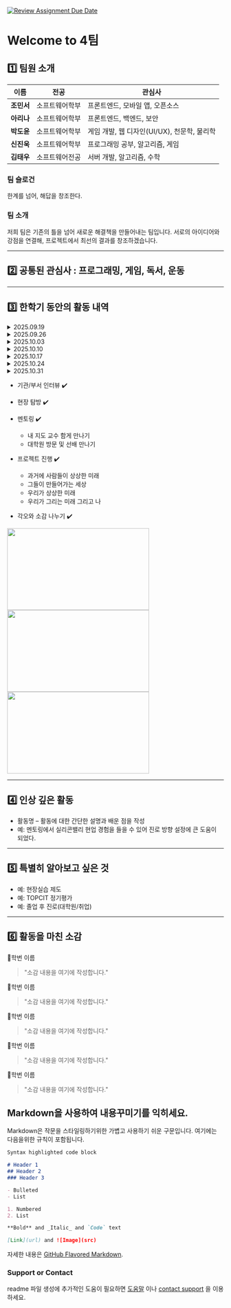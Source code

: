 [![Review Assignment Due Date](https://classroom.github.com/assets/deadline-readme-button-22041afd0340ce965d47ae6ef1cefeee28c7c493a6346c4f15d667ab976d596c.svg)](https://classroom.github.com/a/meKNgBF9)
# Welcome to 4팀

## 1️⃣ 팀원 소개

| **이름** | **전공** | **관심사** |
| --- | --- | --- |
| **조민서** | 소프트웨어학부 | 프론트엔드, 모바일 앱, 오픈소스 |
| **아리나** | 소프트웨어학부 | 프론트엔드, 백엔드, 보안 |
| **박도윤** | 소프트웨어학부 | 게임 개발, 웹 디자인(UI/UX), 천문학, 물리학 |
| **신진욱** | 소프트웨어학부 | 프로그래밍 공부, 알고리즘, 게임 |
| **김태우** | 소프트웨어전공 | 서버 개발, 알고리즘, 수학 |

### 팀 슬로건

한계를 넘어, 해답을 창조한다.

### 팀 소개

저희 팀은 기존의 틀을 넘어 새로운 해결책을 만들어내는 팀입니다. 서로의 아이디어와 강점을 연결해, 프로젝트에서 최선의 결과를 창조하겠습니다.

***

## 2️⃣ 공통된 관심사 : 프로그래밍, 게임, 독서, 운동 

***

## 3️⃣ 한학기 동안의 활동 내역 

<details>
  <summary> 2025.09.19 </summary>
  Team Mission 1 : 1965년에 그려진 내용을 보면서 현재 가능한 부분이 무엇인지 살펴보고 논의하기
  
  🔗 https://www.notion.so/2000-273a9b46d00c80589e7df3c33854b052

  현재 실현된 기술:

  ## 태양광 기술 (BIPV - Building Integrated Photovoltaics)

  **현재 상태**: 완전 상용화, 급속 성장 중

  - **핵심 기술**:
      - 페로브스카이트-실리콘 탠덤 셀 (효율 31% 돌파)
      - 투명 태양전지 (가시광 투과율 70% 이상)
      - 플렉시블 유기태양전지 (곡면 적용 가능)
  - **시장 현황**: 2025년 글로벌 BIPV 시장 183억 달러, 연평균 성장률 15.2%
  - **주요 업체**: 테슬라 Solar Roof Tiles, 한화큐셀 Q.PEAK DUO-G10+, LG전자 NeON H
  - **기술 발전**: 마이크로인버터 통합으로 모듈별 최적화 실현
 
  ## 전파신문 (디지털 뉴스 소비)

  **현재 상태**: 완전 상용화, 종이신문 대체

  - **핵심 기술**:
      - 모바일 최적화 웹사이트: 반응형 디자인, AMP(가속 모바일 페이지)
      - AI 기반 개인화: 관심사별 맞춤 뉴스 큐레이션
  - **시장 현황**:
      - 2025년 한국 디지털 뉴스 이용률 95% 돌파
      - 종이신문 발행부수: 2000년 대비 70% 감소
      - 모바일 뉴스 소비: 전체 디지털 뉴스 소비의 80%
  - **주요 플랫폼**:
      - 네이버 뉴스: 일일 활성 사용자 4,500만명
      - 다음 뉴스: 실시간 검색어 연동 뉴스 서비스
      - 카카오톡 뉴스탭: 메신저 내 뉴스 소비
  - **글로벌 트렌드**:
      - 구글 뉴스: AI 알고리즘 기반 개인화
      - 애플 뉴스+: 프리미엄 구독 서비스
      - 틱톡, 인스타그램: 숏폼 뉴스 콘텐츠 급성장

  ## 전기자동차 (EV)

  **현재 상태**: 대중화 단계

  - **핵심 기술**:
      - LFP(리튬-인산철) 배터리: 안전성↑, 가격 30% 절감
      - 4680 원통형 셀: 에너지밀도 5배 향상 (테슬라)
      - 800V 아키텍처: 18분 10→80% 초고속 충전
  - **시장 점유율**: 2025년 글로벌 15.3%, 중국 35%, 노르웨이 90%
  - **충전 인프라**:
      - 테슬라 슈퍼차저: 전 세계 5만+ 스테이션
      - 현대차 E-pit: 350kW 초고속 충전
      - CCS2 표준화로 호환성 확대
  - **배터리 기술**: 2030년 고체전지 상용화 예정 (1000km 주행거리)

  ## 로봇청소기

  **현재 상태**: 완전 상용화, 스마트홈 핵심 기기

  - **핵심 기술**:
      - LiDAR SLAM + 비전 SLAM 융합 (정확도 95% 이상)
      - 3D ToF 센서로 장애물 3차원 인식
      - AI 딥러닝으로 바닥 재질별 청소 최적화
  - **시장 선도**:
      - iRobot Roomba j7+: 반려동물 배설물 회피 AI
      - 샤오미 로보락 S8 Pro Ultra: 자동 걸레 세척
      - 에코백스 X1 OMNI: 음성인식 + 영상통화 기능
  - **고급 기능**: 자동 먼지통 비움(60일), 온수 걸레 세척, 건조 기능
 
  ## 원격 의료 (텔레헬스)

  **현재 상태**: 급속 확산, 의료 패러다임 변화

  - **핵심 기술**:
      - WebRTC 기반 고화질 영상진료
      - 5G 네트워크로 실시간 바이탈 데이터 전송
      - AI 진단 보조 시스템 (IBM Watson Health)
  - **규제 변화**:
      - 한국: 2022년 비대면 진료 한시적 허용 → 2024년 본격 법제화 논의
      - 미국: 팬데믹 이후 Medicare 원격진료 영구 승인
  - **주요 플랫폼**:
      - Teladoc Health: 연간 2,400만 상담, 175개국 서비스
      - 닥터나우: 국내 1위, 24시간 응급상담
      - 굿닥: 병원 예약 + 비대면 진료 통합
  - **웨어러블 연동**: Apple Watch, 갤럭시 워치로 심전도, 혈중산소 실시간 모니터링
 
  ## 온라인 교육 (에듀테크)

  **현재 상태**: 완전 상용화, 전통 교육 대체

  - **핵심 기술**:
      - 적응형 학습 AI: 개인별 학습 패턴 분석하여 맞춤 커리큘럼
      - VR/AR 몰입형 콘텐츠: Meta Quest를 활용한 가상 해부학 실습
      - 실시간 협업 도구: Zoom Whiteboard, 구글 잼보드
  - **시장 규모**: 2025년 글로벌 에듀테크 시장 4,040억 달러 (2020년 대비 3배 성장)
  - **대표 기업**:
      - Coursera: 1억+ 학습자, 스탠퍼드·예일 등 명문대 강의
      - Khan Academy: 무료 교육, 연간 1.2억 학습자
      - 국내: 대교 눈높이, 웅진씽크빅 스마트올, 천재교육 밀크티
  - **AI 튜터**: ChatGPT 기반 개인 맞춤형 학습 도우미 상용화
 
  ## 스마트 키친 (IoT Kitchen)

  **현재 상태**: 상용화 진행 중, 프리미엄 주방 표준

  - **핵심 기술**:
      - 컴퓨터 비전: 냉장고 내부 식재료 자동 인식
      - 음성인식 AI: 아마존 알렉사, 구글 어시스턴트 통합
      - IoT 센서 네트워크: 온도, 습도, 가스 누출 실시간 감지
  - **스마트 가전**:
      - 삼성 패밀리허브: 32인치 터치스크린, 내부 카메라로 식재료 관리
      - LG ThinQ: 음성으로 오븐 예열, 세탁기 원격 제어
      - 아마존 에코 쇼: 레시피 검색하며 타이머 설정
  - **AI 기능**:
      - 식재료 기반 레시피 자동 추천
      - 유통기한 알림 및 온라인 주문 연동
      - 영양 성분 분석 및 칼로리 계산

  ##

  ### **움직이는 도로의 상용화 현황**

  '움직이는 도로' 그림은 현재 **스마트 도로 기술**과 **자율주행 모빌리티**로 실현되고 있습니다. 그림처럼 도로 자체가 물리적으로 움직이는 기술은 아니지만, 정보통신기술(ICT)을 활용해 교통 흐름을 제어하고 최적화하는     방식으로 발전했습니다.

  - **스마트 교통 시스템:** 도로에 설치된 센서와 CCTV가 실시간으로 교통량을 감지하여 신호등을 자동으로 제어하고, 돌발 상황을 감지해 운전자에게 경고합니다. 이 시스템은 교통 체증을 줄이고 안전을 높이는 데 기여합니다.
  - **V2X(Vehicle-to-Everything) 통신:** 자동차와 도로 인프라, 다른 자동차가 서로 정보를 주고받는 기술입니다. 차량은 전방의 신호등 정보, 도로 공사 정보, 사고 발생 위치 등을 미리 파악하여 최적의 경로를 선택하고 안전    하게 주행할 수 있습니다.
  - **자율주행 셔틀:** 그림처럼 탑승자가 서 있어도 목적지까지 안전하게 이동시켜 주는 **자율주행 셔틀**이 이미 상용화되어 특정 구역(공항, 관광지, 공원 등)에서 운행되고 있습니다. 이 셔틀은 정해진 경로를 스스로 움직이    며 효율적인 이동을 돕습니다.

  결론적으로, '움직이는 도로'는 단순히 물리적인 움직임을 넘어, **데이터와 통신 기술**을 통해 도로를 더욱 똑똑하고 효율적으로 만드는 방향으로 상용화되었습니다.

  ##

  ### **소형 TV의 상용화 현황**

  ## 개인용 디스플레이 (모바일 혁명)

  **현재 상태**: 완전 상용화, 메인 스크린으로 자리매김

  - **핵심 기술**:
      - LTPO OLED: 1-120Hz 가변 주사율로 배터리 효율 30% 향상
      - HDR10+ 지원: 영화관 수준 화질
      - 폴더블 디스플레이: 갤럭시 Z 폴드, 화웨이 메이트 X
  - **콘텐츠 생태계**:
      - 넷플릭스
      - 유튜브
      - 디즈니+
  - **기술 발전**:
      - 차세대: 롤러블 디스플레이 (LG 롤러블폰 시제품)
      - MicroLED: 무한 명암비, 번인 없는 차세대 기술
   
  ## 민간 우주여행

  '로켓을 타고 달나라로 수학여행을 가는' 그림은 현재 **민간 우주 관광**이라는 개념으로 실현되고 있습니다. 과거에는 정부 기관만이 우주 탐사를 주도했지만, 이제는 민간 기업이 우주여행 시장을 개척하고 있습니다.

  **현재 상태**: 초기 상용화, 극부유층 대상

  - **핵심 기술**:
      - 재사용 로켓: SpaceX 팰컨9 100회 이상 재사용 성공
      - 준궤도 비행체: 100km 고도 무중력 체험
  - **서비스 현황**:
      - **준궤도 여행**:
          - 버진 갤럭틱: 45만 달러, 90분간 무중력 체험
          - 블루 오리진: 뉴 셰퍼드, 11분간 우주 경험
      - **궤도 여행**:
          - SpaceX 크루 드래곤: ISS 8일 체험 (5,500만 달러)
          - 액시엄 스페이스: 민간 우주정거장 2025년 발사 예정
  - **향후 계획**:
      - SpaceX: 2026년 달 궤도 여행 (dearMoon 프로젝트)
      - 블루 오리진: 2025년 궤도 우주정거장 오벌 리프
      - 중국 스페이스파이어니어: 2027년 우주호텔 운영 목표

  ##

  ### 실현 정도 종합 평가

  - **완전 실현 (90% 이상)**: 태양광 BIPV, 전기차, 로봇청소기, 모바일 디바이스
  - **대부분 실현**: 원격의료, 온라인교육, 스마트키친
  - **부분 실현**: 자율주행 (레벨4 제한적), 우주여행 (극소수 대상)

  **결론**: 1965년도에 2000년대를 예측한 해당 만화는, 기술 발전 방향을 놀랍도록 정확히 예견했으며, 일부는 예상보다 빠른 속도로 실현되었음. 특히 모바일 중심의 디지털 라이프스타일 변화는 예측을 뛰어넘는 수준으로 발전.

  ##

  느낀점

  20년 전에 미래를 예측하여 그린 그림이 지금은 일상이 되었다. 스마트폰으로 뉴스 보고, 코로나 때 온라인으로 수업 듣고, 로봇청소기 돌리는 것까지. 당시에는 상상 속 이야기였을 텐데 지금은 당연한 일상이 되어버렸다.

  신기하기도 하지만 한편으로는 무서운 면도 있다. 기술 발전 속도가 생각보다 훨씬 빠르다는 뜻이니까. 지금 내가 소프트웨어학과에서 배우고 있는 것들도 10년 후에는 완전히 달라질지도 모르겠다. 요즘 ChatGPT 같은 AI의 코딩     실력이 계속해서 발전 하는 것을 보면, 어쩌면 개발자라는 직업 자체가 사라지거나 완전히 바뀔 수도 있겠다는 생각이 든다.

  이러한 인식을 바탕으로 단순히 현재의 프로그래밍 기술 습득에만 집중할 것이 아니라, 미래 기술 트렌드를 지속적으로 분석하고 예측하면서 진로 방향을 설정해야 한다는 필요성을 느꼈다. 20년 전의 예측이 이 정도로 정확했다     면, 현재 주목받고 있는 인공지능, 가상현실, 메타버스 등의 기술들도 향후 10년 내에 사회 전반을 근본적으로 변화시킬 것으로 예상된다.

  결국 기술 자체의 발전도 중요하지만, 더 핵심적인 것은 그 기술을 어떻게 창의적으로 활용하고 응용할 수 있는 능력을 기르는 것이라고 판단된다. 급속한 변화의 흐름에 뒤처지지 않기 위해서는 지속적인 학습과 새로운 기술에 대   한 개방적인 수용 자세가 필수적이라는 점을 깨달았다.

---

  Team Mission 2 : 3개의 영상을 보면서 현재 이루어진 기술이 무엇인지 논의하기

## **Microsoft Future Vision - 2011**

**1. 실시간 협업과 동시 편집**

Google Docs에서는 여러 기기가 동시에 문서를 보고, 수정하고, 댓글을 달고, 제안 기능(suggesting)을 사용할 수 있음
 수정 이력(version history)이 자동으로 저장되어 누가 언제 무엇을 변경했는지 추적 가능
 오프라인 상태에서도 문서를 편집하고 다시 온라인이 되면 변경사항이 동기화됨
 문서 내에서 @멘션 기능으로 특정 사용자를 소환하고 작업 항목(task items)을 지정할 수 있음
 Google Slides, Sheets 등에서도 비슷한 공동 작업이 가능하며, 예를 들어 실시간 포인터로 다른 사용자가 작업 중인 위치를 실시간으로 볼 수 있음

  출처 : https://support.google.com/a/users/answer/9259857?hl=ko#zippy=%2C%EB%B0%A9%EB%B2%95-%EC%95%8C%EC%95%84%EB%B3%B4%EA%B8%B0

**2. 음성 인식 및 실시간 자막과 자동 번역**

Tkita 서비스는 실시간 음성 인식(STT)을 통해 음성을 텍스트로 변환하고 자막을 제공하며, 자동 번역 기능도 함께 제공함
 TkitaMobile은 QR 코드 또는 URL로 참여할 수 있으며, 음성과 텍스트 입력이 모두 가능하고 번역된 자막이 화면에 표시됨
 MossVox 자막 플러그인은 크롬 확장프로그램으로 작동하며 여러 언어를 지원하는 실시간 자막 및 번역 기능을 제공함
 일부 삼성 스마트 TV 제품에서는 실시간 음성 번역 기능을 기본으로 탑재하여 다양한 언어 간 커뮤니케이션이 가능함

  출처 : https://www.samsungsvc.co.kr/solution/1855192

**3. 컴퓨터 비전 (물체 및 텍스트 인식)**

Google Lens는 이미지나 실시간 카메라 장면에서 물체나 텍스트를 인식하여 정보를 제공할 수 있음
 표지판이나 문서를 카메라로 비추면 텍스트를 인식해 복사하거나 번역할 수 있으며, 식물·동물·장소·제품 등도 인식 가능
 인식된 정보를 기반으로 실시간 AR 오버레이로 화면 위에 관련 정보(예: 생물 이름, 설명 등)를 띄우는 기능도 가능함

  출처 : https://lens.google/?utm_source=chatgpt.com#shopping

**4. 스마트 가전·주방 (IoT)**

스마트 주방 디스플레이는 레시피 단계 안내, 타이머 설정, 냉장고 재고 확인 등의 기능을 제공하며, 음성 명령도 인식함
 조리 중에는 손을 사용하지 않고도 조리 단계 전환이나 타이머 설정이 가능해 사용자의 편의를 높임
 스마트 냉장고는 내부 카메라를 통해 재고를 확인하고 레시피를 추천하거나 자동 장보기 목록을 생성해줌

  출처 : https://www.apple-economy.com/news/articleView.html?idxno=70458

**5. 제스처·손 추적·시선 추적**

HoloLens나 Apple Vision Pro 등에서는 공중 제스처로 메뉴 선택, 창 이동, 화면 확대 등의 조작이 가능함
 시선 추적(gaze tracking)은 사용자의 눈동자 움직임을 인식하여 보고 있는 UI 요소를 자동으로 선택하거나 강조함
 손 추적(hand tracking)은 컨트롤러 없이 손의 위치와 동작을 인식해 다양한 명령을 입력할 수 있도록 함

  출처 : https://www.apple.com/legal/privacy/data/en/eyes-hands/?utm_source=chatgpt.com

##

## **현실이 된 90년대의 상상**

## **1. 태블릿 PC 및 터치스크린**

- **현재 상태: 완전 상용화**
- **현재 활용 및 예시**
    - 개인용: 아이패드(iPad), 갤럭시 탭(Galaxy Tab), 서피스(Surface)와 같은 태블릿 PC는 휴대용 PC로서의 기능을 넘어, 디지털 드로잉, 필기, 악보 보기 등 전문적인 창작 도구로 널리 활용됨.
    - 공공 및 상업용: 키오스크, ATM, 병원의 접수 시스템 등 터치스크린 기술은 우리 주변 모든 곳에서 사용됨.
- **핵심 기술:**
    - 정전식 터치스크린: 사람의 정전기를 감지하여 터치 위치를 인식
    - 액티브 스타일러스: 필압, 기울기 등 미세한 입력을 감지하는 펜 기술로, 실제 종이에 쓰는 듯한 경험을 제공



## 2. 모바일 결제

- **현재 상태: 완전 상용화**
- **현재 활용 및 예시**
    - NFC/MST 방식: 삼성페이, 애플페이, 구글페이
    - QR/바코드 방식: 카카오페이, 네이버페이, 제로페이
- **핵심 기술**
    - NFC(Near Field Communication): 근거리 무선 통신으로 단말기에 스마트폰을 대는 결제 방식을 가능하게 함
    - QR/바코드: 스마트폰 화면의 코드를 스캔하여 결제하는 방식
- **시장 현황:** 아시아-태평양 지역이 전 세계 모바일 결제 시장의 약 41%를 차지하며 시장을 선도



## 3.  VOD 및 스트리밍 서비스

- **현재 상태: 완전 상용화**
- **현재 활용 및 예시**
    - 영상 스트리밍: 넷플릭스, 유튜브, 디즈니+
    - 국내 스트리밍: 티빙, 웨이브, 쿠팡플레이
    - 음악 스트리밍: 스포티파이, 애플 뮤직, 멜론
- **주요 업체:** 넷플릭스, 디즈니+, 유튜브, 아마존 프라임 비디오 등 (국내: 티빙, 웨이브, 쿠팡플레이)



## 4. 스마트워치 및 헬스케어

- **현재 상태: 완전 상용화**
- **현재 활용 및 예시**
    - 스마트워치: 애플 워치, 삼성 갤럭시 워치, 구글 픽셀 워치
    - 건강 관리 앱: 삼성 헬스, 애플 건강 앱, 핏빗 앱
- **핵심 기술**
    - PPG(광전용적맥파) 센서: 녹색 LED를 사용해 심박수를 측정
    - ECG(심전도) 센서: 심장의 전기 신호를 측정하여 심박 리듬을 분석
- **기술 발전**
    - 수면, 스트레스, 혈중 산소 포화도 측정 등 건강 모니터링 기능이 정교해지고 있음
    - '비접촉식 체온 측정', '혈압 측정' 등 새로운 헬스케어 기능 도입이 활발하게 논의



## 5. AI 비서 및 반려 로봇

- **현재 상태: 완전 상용화**
- **현재 활용 및 예시**
    - 음성 비서: 애플 시리, 구글 어시스턴트, 삼성 빅스비, 아마존 알렉사
    - AI 스피커: 구글 네스트, 아마존 에코
    - 반려 로봇: 소니 아이보(Aibo)
- **핵심 기술**
    - 자연어 처리(NLP): 사람의 언어를 컴퓨터가 이해하고 처리하는 기술
    - 음성 인식 및 합성: 사용자의 음성을 텍스트로 변환(인식)하고, 텍스트를 자연스러운 음성으로 변환(합성)하는 기술
    - 딥러닝: 사용자의 패턴과 데이터를 학습하여 개인화된 응답을 제공
    


## 6. 로봇 원격 수술

- **현재 상태: 급속 확산 중**
- **현재 활용 및 예시**
    - 수술 로봇: 인튜이티브 서지컬의 다빈치(da Vinci) 시스템
    - 수술실 시스템: 로봇 팔이 장착된 첨단 수술실
- **주요 업체:** 인튜이티브 서지컬(Intuitive Surgical, 다빈치), 존슨앤드존슨, 스트라이커(Stryker) 등
- **기술 발전**
    - AI를 활용하여 수술 중 최적의 경로를 제안하는 등 AI 진단 보조 시스템과 결합 중
    - 의료진의 학습 및 훈련을 위한 가상 시뮬레이션 기능이 발전 중



## **7. VR/AR 헤드셋**

- **현재 상태: 급속 성장 중**
- **현재 활용 및 예시**
    - VR 헤드셋: 메타 퀘스트, 애플 비전 프로, 소니 PS VR
    - AR 안경: 마이크로소프트 홀로렌즈
- **핵심 기술**
    - 헤드 트래킹(Head Tracking): 자이로스코프, 가속도계 등 센서를 통해 사용자의 머리 움직임을 실시간으로 추적
    - SLAM(Simultaneous Localization and Mapping): 카메라를 이용해 현실 공간을 인식하고 3D 지도를 생성하여 가상 객체를 정확한 위치에 배치
- **주요 업체:** 메타(Meta Quest), 애플(Apple Vision Pro), 소니(PS VR), 구글, HTC 등
- **기술 발전**
    - 시선 추적(Eye-Tracking), 손 추적(Hand-Tracking) 등 직관적인 상호작용 기술이 발전 중
    - 메타버스와 결합하여 게임, 교육, 업무, 의료 등 다양한 분야에서 활용도가 높아지는 중

 ##

## **유리와 함께 하는 하루 2: 미공개영상. 코닝 비전의 비하인드 스토리**

**초반에 빠르게 지나가는 디스플레이로 책을 읽는 모습**

- e북

https://news.mt.co.kr/mtview.php?no=2023073113431548013		(MOU를 통한 e북 서비스 시장의 개발)

이노맥스글로벌, 네오하이테크, 알라딘 등이 선도하는 e북 분야는, 
알라딘, 부커스, 밀리의 서재 등 다양한 e북 플랫폼과 이에 따른 구독형 서비스, 무인 대여/반납 서비스를 구축.

**일사량에 따라 방의 채광 정도를 조절하는 모습**

- 스마트 홈

https://www.lcnews.co.kr/news/articleView.html?idxno=25701		(국내 스마트 홈 관련 특허 현황)

https://www.etnews.com/20230501000173		(국내 사업을 주도하는 삼성과 lg)

국내에서도 삼성과 lg를 중심으로 활발한 관련 사업이 진행되는 스마트 홈 분야는, 
스마트 가전, 건강관리, 보안 등의 분야로 점점 세분화되며 
냉장고에 디스플레이를 설치하여 모바일 기기와 연동하거나, 지문으로 현관문을 제어하는 등 관련 기술이 다양해지고 있음.

**태블릿으로 자동차를 통제하거나 태블릿 정보를 옷장, tv디스플레이와 연결하는 모습**

- IoT

https://www.yna.co.kr/view/AKR20241129074800063	(IoT 시장의 지속적인 성장)

https://www.koit.co.kr/news/articleView.html?idxno=127029	(급증하는 이동통신 관련 IoT 특허)

IoT 분야는 앞서 소개한 스마트 홈 뿐만 아니라 모빌리티, 에너지 제어 기기까지 NB-IoT, LTE-M기반 연결이 많아지고
이러한 제어를 위한 모듈, 디바이스 개발, 연결 시스템의 발전 등 지속적으로 발전하고 있음.

**신재쟁 에너지인 태양광 패널을 통해 에너지를 절약하는 모습**

- 태양광

https://www.economidaily.com/view/20240523140170248	(태양광 특허 현황)

https://www.industrynews.co.kr/news/articleView.html?idxno=59853	(태양광 시장의 문제점과 해결책)

이미 국내 태양광 발전으로 연간 약 26GW를 생산 할 만큼 활성화 되어있지만, 현재는 전력계통 용량 부족, 수용성 등의 이유로 신규 증설은 정체되어있음.

**특정 물체와 상호작용하여 공룡의 홀로그램과 설명을 보고 들을 수 있는 모습**

- 증강현실(AR)

https://www.hansbiz.co.kr/news/articleView.html?idxno=719731	(lg 차량용 AR특허 상 수상)

https://developer.apple.com/kr/augmented-reality/	(애플 공식 AR 홈페이지)

국내에서는 lg전자, 글로벌에서는 메타, 애플, 구글 등이 선도하는 AR분야는, MHD, 모바일 플랫폼이 활발히 전개중이고, 자동차, 원격지원, 실생활 등 다양한 융합 분야로 연구됨.

##

  느낀점 

옛날에 영화나 뉴스에서 상상했던 일들이 정말 모두 현실이 되었다는 게 가장 놀랍다. 스마트폰으로 모든 걸 하고, 벽이나 테이블까지 화면이 되는 모습은 정말 신기하다.
그러나 한편으로는 기술 발전 속도가 너무 빨라서 약간 무섭기도 하다.
불과 몇 년 전만 해도 상상이었던 것들이 벌써 일상이 된 것처럼, 지금 배우고 있는 기술이나 미래의 직업도 AI처럼 새로운 기술 때문에 완전히 바뀔 수 있겠다는 생각이 든다.

결국, 중요한 것은 계속해서 배우고 적응하는 자세인 것 같다. 단순히 지금의 기술을 익히는 것보다, 인공지능이나 메타버스 같은 새로운 기술을 어떻게 재미있고 창의적으로 활용할지를 고민하는 것이 미래에 뒤처지지 않는 방법이라는 점을 깨달았다.


##
</details>

<details>
  <summary> 2025.09.26 </summary>
## 1. MIT Sixthsense 연구팀이 만들고자 했던 것은?
  
Why (왜)?

디지털-물리 세계의 단절 해소: 인간은 오감으로 물리적 세계를 인지하지만, 가장 유용할 수 있는 정보(데이터, 지식, 온라인 정보)는 디지털 세계에 갇혀 있어 쉽게 접근하기 어렵다는 문제의식에서 출발했습니다.

정보의 민주화 및 즉각적 접근성: 정보를 '화면'이라는 제약에서 벗어나 사용자의 필요와 맥락에 맞춰 실시간으로 주변 환경에 통합하여, 누구나 더 직관적으로 정보를 얻고 상호작용할 수 있도록 하기 위함이었습니다.

What (무엇을)?

웨어러블 제스처 기반 인터페이스(Wearable Gestural Interface): 사용자가 착용하는 소형 장치를 통해 디지털 정보를 물리적 세계에 투사(Augment)하고, 자연스러운 손 제스처를 인식하여 상호작용하는 시스템을 만들고자 했습니다. 이는 현실 세계를 컴퓨터의 인터페이스로 만드는 것을 의미합니다.

How (어떻게)?

하드웨어 구성: 주머니에 넣는 모바일 컴퓨팅 장치에 연결된 펜던트형 웨어러블 장치를 사용했습니다. 이 장치는 저렴한 상용 부품인 미니 프로젝터, 거울, 웹캠(카메라)으로 구성되었습니다.


소프트웨어/기술:

카메라: 주변 환경과 사용자 손동작을 촬영하고 분석합니다.

프로젝터: 카메라가 분석한 결과에 따라 디지털 정보를 주변의 벽, 종이, 피부 등 모든 표면에 투사합니다.

컴퓨터 비전(Computer Vision): 사용자의 손가락 끝에 붙인 색깔 표시(Colored Markers)를 추적하여 손의 움직임을 인식하고, 이를 확대/축소, 스크롤, 사진 촬영 등 특정 상호작용 명령(제스처)으로 해석합니다.

</details>

<details>
  <summary> 2025.10.03 </summary>
  - 프로젝트 내용 여기에 넣으시면 됩니다
</details>

<details>
  <summary> 2025.10.10 </summary>
  - 프로젝트 내용 여기에 넣으시면 됩니다
</details>

<details>
  <summary> 2025.10.17 </summary>
  - 프로젝트 내용 여기에 넣으시면 됩니다
</details>

<details>
  <summary> 2025.10.24 </summary>
  - 프로젝트 내용 여기에 넣으시면 됩니다
</details>

<details>
  <summary> 2025.10.31 </summary>
  - 프로젝트 내용 여기에 넣으시면 됩니다
</details>

- 기관/부서 인터뷰 ✔️  

- 현장 탐방 ✔️  

- 멘토링 ✔️  
  - 내 지도 교수 함게 만나기
  - 대학원 방문 및 선배 만나기

- 프로젝트 진행 ✔️  
  - 과거에 사람들이 상상한 미래
  - 그들이 만들어가는 세상
  - 우리가 상상한 미래
  - 우리가 그리는 미래 그리고 나

- 각오와 소감 나누기 ✔️  


<!-- 활동 사진 추가 예시 -->
<img src="https://pixnio.com/free-images/2017/08/14/2017-08-14-13-09-09-960x651.jpg?text=활동사진1" width="330" height="190"/>
<img src="https://pixnio.com/free-images/2017/08/14/2017-08-14-20-51-02-960x640.jpg?text=활동사진2" width="330" height="190"/>
<img src="https://pixnio.com/free-images/2017/08/15/2017-08-15-10-05-39-960x640.jpg?text=활동사진3" width="330" height="190"/>

***

## 4️⃣ 인상 깊은 활동

- 활동명 – 활동에 대한 간단한 설명과 배운 점을 작성  
- 예: 멘토링에서 실리콘밸리 현업 경험을 들을 수 있어 진로 방향 설정에 큰 도움이 되었다.  

***

## 5️⃣ 특별히 알아보고 싶은 것
- 예: 현장실습 제도
- 예: TOPCIT 정기평가
- 예: 졸업 후 진로(대학원/취업)

***

## 6️⃣ 활동을 마친 소감

🔗학번 이름  
> "소감 내용을 여기에 작성합니다."

🔗학번 이름  
> "소감 내용을 여기에 작성합니다."

🔗학번 이름  
> "소감 내용을 여기에 작성합니다."

🔗학번 이름  
> "소감 내용을 여기에 작성합니다."

🔗학번 이름  
> "소감 내용을 여기에 작성합니다."


## Markdown을 사용하여 내용꾸미기를 익히세요.

Markdown은 작문을 스타일링하기위한 가볍고 사용하기 쉬운 구문입니다. 여기에는 다음을위한 규칙이 포함됩니다.

```markdown
Syntax highlighted code block

# Header 1
## Header 2
### Header 3

- Bulleted
- List

1. Numbered
2. List

**Bold** and _Italic_ and `Code` text

[Link](url) and ![Image](src)
```

자세한 내용은 [GitHub Flavored Markdown](https://guides.github.com/features/mastering-markdown/).

### Support or Contact

readme 파일 생성에 추가적인 도움이 필요하면 [도움말](https://help.github.com/articles/about-readmes/) 이나 [contact support](https://github.com/contact) 을 이용하세요.

